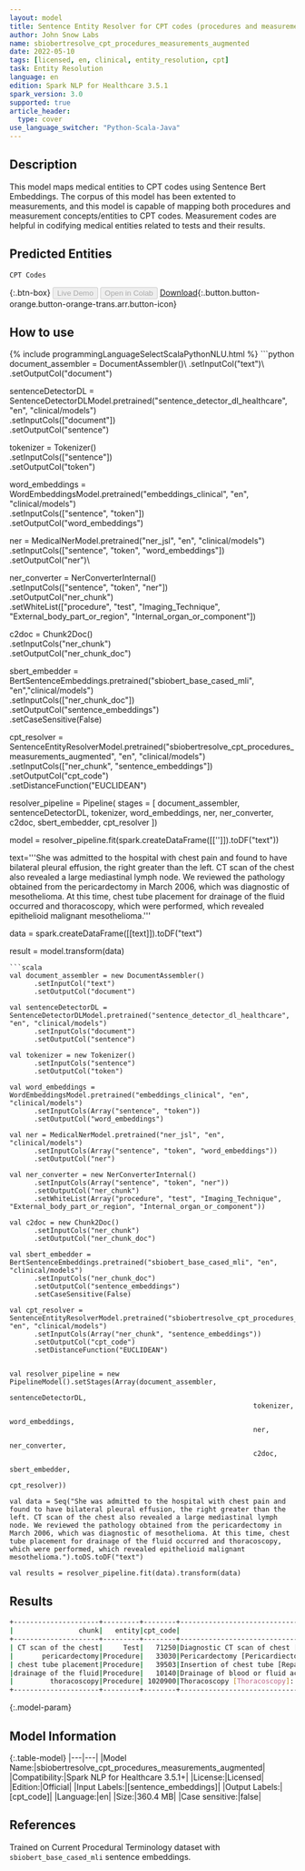 ```yaml
---
layout: model
title: Sentence Entity Resolver for CPT codes (procedures and measurements) - Augmented
author: John Snow Labs
name: sbiobertresolve_cpt_procedures_measurements_augmented
date: 2022-05-10
tags: [licensed, en, clinical, entity_resolution, cpt]
task: Entity Resolution
language: en
edition: Spark NLP for Healthcare 3.5.1
spark_version: 3.0
supported: true
article_header:
  type: cover
use_language_switcher: "Python-Scala-Java"
---
```


## Description

This model maps medical entities to CPT codes using Sentence Bert Embeddings. The corpus of this model has been extented to measurements, and this model is capable of mapping both procedures and measurement concepts/entities to CPT codes. Measurement codes are helpful in codifying medical entities related to tests and their results.

## Predicted Entities

`CPT Codes`

{:.btn-box}
<button class="button button-orange" disabled>Live Demo</button>
<button class="button button-orange" disabled>Open in Colab</button>
[Download](https://s3.amazonaws.com/auxdata.johnsnowlabs.com/clinical/models/sbiobertresolve_cpt_procedures_measurements_augmented_en_3.5.1_3.0_1652168576968.zip){:.button.button-orange.button-orange-trans.arr.button-icon}

## How to use



<div class="tabs-box" markdown="1">
{% include programmingLanguageSelectScalaPythonNLU.html %}
```python
document_assembler = DocumentAssembler()\
    .setInputCol("text")\
    .setOutputCol("document")

sentenceDetectorDL = SentenceDetectorDLModel.pretrained("sentence_detector_dl_healthcare", "en", "clinical/models") \
    .setInputCols(["document"])\
    .setOutputCol("sentence")

tokenizer = Tokenizer()\
    .setInputCols(["sentence"])\
    .setOutputCol("token")

word_embeddings = WordEmbeddingsModel.pretrained("embeddings_clinical", "en", "clinical/models")\
    .setInputCols(["sentence", "token"])\
    .setOutputCol("word_embeddings")

ner = MedicalNerModel.pretrained("ner_jsl", "en", "clinical/models") \
    .setInputCols(["sentence", "token", "word_embeddings"]) \
    .setOutputCol("ner")\

ner_converter = NerConverterInternal()\
    .setInputCols(["sentence", "token", "ner"])\
    .setOutputCol("ner_chunk")\
    .setWhiteList(["procedure", "test", "Imaging_Technique", "External_body_part_or_region", "Internal_organ_or_component"])

c2doc = Chunk2Doc()\
    .setInputCols("ner_chunk")\
    .setOutputCol("ner_chunk_doc") 

sbert_embedder = BertSentenceEmbeddings.pretrained("sbiobert_base_cased_mli", "en","clinical/models")\
    .setInputCols(["ner_chunk_doc"])\
    .setOutputCol("sentence_embeddings")\
    .setCaseSensitive(False)
    
cpt_resolver = SentenceEntityResolverModel.pretrained("sbiobertresolve_cpt_procedures_measurements_augmented", "en", "clinical/models")\
    .setInputCols(["ner_chunk", "sentence_embeddings"]) \
    .setOutputCol("cpt_code")\
    .setDistanceFunction("EUCLIDEAN")
    
resolver_pipeline = Pipeline(
    stages = [
        document_assembler,
        sentenceDetectorDL,
        tokenizer,
        word_embeddings,
        ner,
        ner_converter,
        c2doc,
        sbert_embedder,
        cpt_resolver
  ])

model = resolver_pipeline.fit(spark.createDataFrame([['']]).toDF("text"))

text='''She was admitted to the hospital with chest pain and found to have bilateral pleural effusion, the right greater than the left. CT scan of the chest also revealed a large mediastinal lymph node. 
We reviewed the pathology obtained from the pericardectomy in March 2006, which was diagnostic of mesothelioma. 
At this time, chest tube placement for drainage of the fluid occurred and thoracoscopy, which were performed, which revealed epithelioid malignant mesothelioma.'''

data = spark.createDataFrame([[text]]).toDF("text")

result = model.transform(data)
```
```scala
val document_assembler = new DocumentAssembler()
      .setInputCol("text")
      .setOutputCol("document")

val sentenceDetectorDL = SentenceDetectorDLModel.pretrained("sentence_detector_dl_healthcare", "en", "clinical/models")
      .setInputCols("document")
      .setOutputCol("sentence")

val tokenizer = new Tokenizer()
      .setInputCols("sentence")
      .setOutputCol("token")

val word_embeddings = WordEmbeddingsModel.pretrained("embeddings_clinical", "en", "clinical/models")
      .setInputCols(Array("sentence", "token"))
      .setOutputCol("word_embeddings")

val ner = MedicalNerModel.pretrained("ner_jsl", "en", "clinical/models")
      .setInputCols(Array("sentence", "token", "word_embeddings"))
      .setOutputCol("ner")

val ner_converter = new NerConverterInternal()
      .setInputCols(Array("sentence", "token", "ner"))
      .setOutputCol("ner_chunk")
      .setWhiteList(Array("procedure", "test", "Imaging_Technique", "External_body_part_or_region", "Internal_organ_or_component"))

val c2doc = new Chunk2Doc()
      .setInputCols("ner_chunk")
      .setOutputCol("ner_chunk_doc") 

val sbert_embedder = BertSentenceEmbeddings.pretrained("sbiobert_base_cased_mli", "en", "clinical/models")
      .setInputCols("ner_chunk_doc")
      .setOutputCol("sentence_embeddings")
      .setCaseSensitive(False)
    
val cpt_resolver = SentenceEntityResolverModel.pretrained("sbiobertresolve_cpt_procedures_measurements_augmented", "en", "clinical/models")
      .setInputCols(Array("ner_chunk", "sentence_embeddings"))
      .setOutputCol("cpt_code")
      .setDistanceFunction("EUCLIDEAN")
    

val resolver_pipeline = new PipelineModel().setStages(Array(document_assembler, 
                                                            sentenceDetectorDL, 
                                                            tokenizer, 
                                                            word_embeddings, 
                                                            ner, 
                                                            ner_converter,  
                                                            c2doc, 
                                                            sbert_embedder, 
                                                            cpt_resolver))

val data = Seq("She was admitted to the hospital with chest pain and found to have bilateral pleural effusion, the right greater than the left. CT scan of the chest also revealed a large mediastinal lymph node. We reviewed the pathology obtained from the pericardectomy in March 2006, which was diagnostic of mesothelioma. At this time, chest tube placement for drainage of the fluid occurred and thoracoscopy, which were performed, which revealed epithelioid malignant mesothelioma.").toDS.toDF("text")

val results = resolver_pipeline.fit(data).transform(data)
```
</div>

## Results

```bash
+---------------------+---------+--------+----------------------------------------------------------------------------------------------------+----------------------------------------------------------------------------------------------------+
|                chunk|   entity|cpt_code|                                                                                   all_k_resolutions|                                                                                         all_k_codes|
+---------------------+---------+--------+----------------------------------------------------------------------------------------------------+----------------------------------------------------------------------------------------------------+
| CT scan of the chest|     Test|   71250|Diagnostic CT scan of chest [Computed tomography, thorax, diagnostic; without contrast material]:...|71250:::70490:::76497:::71260:::74150:::70486:::73200:::70480:::77014:::73700:::71270:::70491:::7...|
|       pericardectomy|Procedure|   33030|Pericardectomy [Pericardiectomy, subtotal or complete; without cardiopulmonary bypass]:::Pericard...|33030:::33020:::64746:::49250:::27350:::68520:::32310:::27340:::33025:::32215:::41821:::1005708::...|
| chest tube placement|Procedure|   39503|Insertion of chest tube [Repair, neonatal diaphragmatic hernia, with or without chest tube insert...|39503:::96440:::32553:::35820:::32100:::36226:::21899:::29200:::0174T:::31502:::31605:::69424:::1...|
|drainage of the fluid|Procedure|   10140|Drainage of blood or fluid accumulation [Incision and drainage of hematoma, seroma or fluid colle...|10140:::40800:::61108:::41006:::62180:::83986:::49082:::27030:::21502:::49323:::32554:::51040:::6...|
|         thoracoscopy|Procedure| 1020900|Thoracoscopy [Thoracoscopy]:::Thoracoscopy, surgical; with control of traumatic hemorrhage | [Hea...|                   1020900:::32654:::32668:::1006014:::35820:::32606:::32555:::31781:::31515:::29200|
+---------------------+---------+--------+----------------------------------------------------------------------------------------------------+----------------------------------------------------------------------------------------------------+

```

{:.model-param}
## Model Information

{:.table-model}
|---|---|
|Model Name:|sbiobertresolve_cpt_procedures_measurements_augmented|
|Compatibility:|Spark NLP for Healthcare 3.5.1+|
|License:|Licensed|
|Edition:|Official|
|Input Labels:|[sentence_embeddings]|
|Output Labels:|[cpt_code]|
|Language:|en|
|Size:|360.4 MB|
|Case sensitive:|false|

## References

Trained on Current Procedural Terminology dataset with `sbiobert_base_cased_mli` sentence embeddings.
